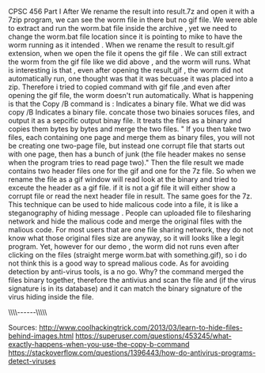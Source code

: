 CPSC 456 Part I
After We rename the result into result.7z and open it with a 7zip program, we can see the worm file in there but no gif file. We were able to extract and run the worm.bat file inside the archive , yet we need to change the worm.bat file location since it is pointing to mike to have the worm running as it intended .
When we rename the result to result.gif extension, when we open the file it opens the gif file . We can still extract the worm from the gif file like we did above , and the worm will runs. What is interesting is that , even after opening the result.gif , the worm did not automatically run, one thought was that it was becuase it was placed into a zip. Therefore i tried to copied command with gif file ,and even after opening the gif file, the worm doesn't run automatically.
What is happening is that the Copy /B command is : Indicates a binary file.
What we did was copy /B Indicates a binary file. concate those two binaies soruces files, and output it as a sepcific output binay file. It treats the files as a binary and copies them bytes by bytes and merge the two files. " If you then take two files, each containing one page and merge them as binary files, you will not be creating one two-page file, but instead one corrupt file that starts out with one page, then has a bunch of junk (the file header makes no sense when the program tries to read page two)." Then the file result we made contains two header files one for the gif and one for the 7z file.
So when we rename the file as a gif window will read look at the binary and tried to exceute the header as a gif file. if it is not a gif file it will either show a corrupt file or read the next header file in result. The same goes for the 7z.
This technique can be used to hide malicous code into a file, it is like a steganography of hiding message .  People can uploaded file to filesharing network and hide the malious code and merge the original files with the malious code. For most users that are one file sharing network, they do not know what those original files size are anyway, so it will looks like a legit program. Yet, however for our demo , the worm did not runs even after clicking on the files (straight merge worm.bat with something.gif), so i do not think this is a good way to spread malious code.
As for avoiding detection by anti-virus tools, is a no go. Why? the command merged the files binary together, therefore the antivius and scan the file and (if the virus signature is in its database) and it can match the binary signature of the virus hiding inside the file.

\\\\\\\\\------\\\\\\\\\

Sources:
http://www.coolhackingtrick.com/2013/03/learn-to-hide-files-behind-images.html
https://superuser.com/questions/453245/what-exactly-happens-when-you-use-the-copy-b-command
https://stackoverflow.com/questions/1396443/how-do-antivirus-programs-detect-viruses